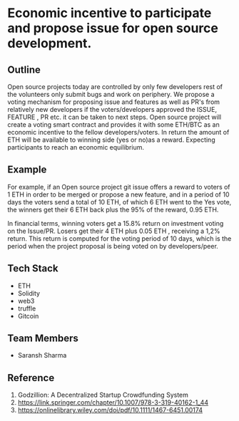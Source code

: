 # Economic incentive to participate and propose issue for open source development.

## Outline

Open source projects today are controlled by only few developers rest of the volunteers only submit bugs and work on periphery. We propose a voting mechanism for proposing issue and features as well as PR's from relatively new developers if the voters/developers approved the ISSUE, FEATURE , PR etc. it can be taken to next steps. Open source project will create a voting smart contract and provides it with some ETH/BTC as an economic incentive to the fellow developers/voters. In return the amount of ETH will be available to winning side (yes or no)as a reward. Expecting participants to reach an economic equilibrium.

## Example 

For example, if an Open source project git issue offers a reward to voters of 1 ETH in order to be merged or propose a new feature, and in a period of 10 days the voters send a total of 10 ETH, of which 6 ETH went to the Yes vote, the winners get their 6 ETH back plus the 95% of the reward, 0.95 ETH.

In financial terms, winning voters get a 15.8% return on investment voting on the Issue/PR. Losers get their 4 ETH plus 0.05 ETH , receiving a 1,2% return. This return is computed for the voting period of 10 days, which is the period when the project proposal is being voted on by developers/peer.


## Tech Stack

- ETH
- Solidity
- web3
- truffle
- Gitcoin

## Team Members

- Saransh Sharma

## Reference

1. Godzillion: A Decentralized Startup Crowdfunding System
2. https://link.springer.com/chapter/10.1007/978-3-319-40162-1_44
3. https://onlinelibrary.wiley.com/doi/pdf/10.1111/1467-6451.00174
